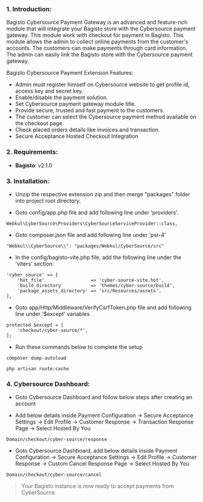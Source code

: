 ### 1. Introduction:

Bagisto Cybersource Payment Gateway is an advanced and feature-rich module that will integrate your Bagisto store with the Cybersource payment gateway. This module work with checkout for payment in Bagisto. This module allows the admin to collect online payments from the customer's accounts. The customers can make payments through card information. The admin can easily link the Bagisto store with the Cybersource payment gateway.


Bagisto Cybersource Payment Extension Features:

* Admin must register himself on Cybersource website to get profile id, access key and secret key.
* Enable/disable the payment solution.
* Set Cybersource payment gateway module title.
* Provide secure, trusted and fast payment to the customers.
* The customer can select the Cybersource payment method available on the checkout page.
* Check placed orders details like invoices and transaction.
* Secure Acceptance Hosted Checkout Integration


### 2. Requirements:

* **Bagisto**: v2.1.0

### 3. Installation:

* Unzip the respective extension zip and then merge "packages" folder into project root directory.

* Goto config/app.php file and add following line under 'providers'.

~~~
Webkul\CyberSource\Providers\CyberSourceServiceProvider::class,
~~~

* Goto composer.json file and add following line under 'psr-4'

~~~
"Webkul\\CyberSource\\": "packages/Webkul/CyberSource/src"
~~~

* In the config/bagisto-vite.php file, add the following line under the 'viters' section:

~~~
'cyber_source' => [
    'hot_file'                 => 'cyber-source-vite.hot',
    'build_directory'          => 'themes/cyber-source/build',
    'package_assets_directory' => 'src/Resources/assets',
],
~~~

* Goto app/Http/Middleware/VerifyCsrfToken.php file and add following line under '$except' variables

~~~
protected $except = [
    'checkout/cyber-source/*',
];
~~~

* Run these commands below to complete the setup

~~~
composer dump-autoload
~~~

~~~
php artisan route:cache
~~~

### 4. Cybersource Dashboard:

* Goto Cybersource Dashboard and follow below steps after creating an account 

* Add below details inside Payment Configuration -> Secure Acceptance Settings -> Edit Profile -> Customer Response -> Transaction Response Page -> Select Hosted By You

~~~
Domain/checkout/cyber-source/response
~~~

* Goto Cybersource Dashboard, add below details inside Payment Configuration -> Secure Acceptance Settings -> Edit Profile -> Customer Response -> Custom Cancel Response Page -> Select Hosted By You

~~~
Domain/checkout/cyber-source/cancel
~~~

> Your Bagisto instance is now ready to accept payments from CyberSource.